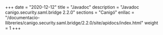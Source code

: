 +++
date        = "2020-12-12"
title       = "Javadoc"
description = "Javadoc canigo.security.saml.bridge 2.2.0"
sections    = "Canigó"
enllac		= "/documentacio-llibreries/canigo.security.saml.bridge/2.2.0/site/apidocs/index.html"
weight		= 1
+++

